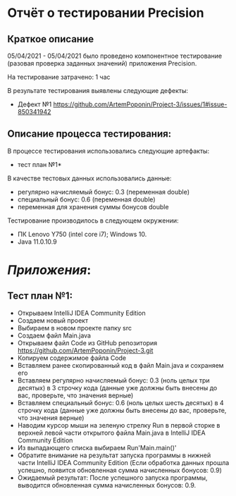 # Отчёт о тестировании Precision

## Краткое описание

05/04/2021 - 05/04/2021 было проведено компонентное тестирование (разовая проверка заданных значений) приложения Precision.

На тестирование затрачено: 1 час

В результате тестирования выявлены следующие дефекты:
* Дефект №1 https://github.com/ArtemPoponin/Project-3/issues/1#issue-850341942

## Описание процесса тестирования:

В процессе тестирования использовались следующие артефакты:
* тест план №1*

В качестве тестовых данных использовались данные:
* регулярно начисляемый бонус: 0.3 (переменная double) 
* специальный бонус: 0.6 (переменная double)
* переменная для хранения суммы бонусов double

Тестирование производилось в следующем окружении:
* ПК Lenovo Y750 (intel core i7); Windows 10.
* Java 11.0.10.9

# *Приложения*:
 ## Тест план №1:
- Открываем IntelliJ IDEA Community Edition
- Создаем новый проект
- Выбираем в новом проекте папку src
- Создаем файл Main.java
- Открываем файл Code из GitHub репозитория https://github.com/ArtemPoponin/Project-3.git
- Копируем содержимое файла Code
- Вставляем ранее скопированный код в файл Main.java и сохраняем его
- Вставляем регулярно начисляемый бонус: 0.3 (ноль целых три десятых) в 3 строчку кода (данные уже должны быть внесены до вас, проверьте, что значения верные)
- Вставляем специальный бонус: 0.6 (ноль целых шесть десятых) в 4 строчку кода (данные уже должны быть внесены до вас, проверьте, что значения верные)
- Наводим курсор мыши на зеленую стрелку Run в первой сторке в верхней левой части открытого файла Main.java в IntelliJ IDEA Community Edition
- Из выпадающего списка выбираем Run'Main.main()'
- Обратите внимание на результат запуска программы в нижней части IntelliJ IDEA Community Edition (Если обработка данных прошла успешно, появится обновленная сумма начисленных бонусов: 0.9)
-  Ожидаемый результат: После успешного запуска программы, выводится обновленная сумма начисленных бонусов: 0.9.
